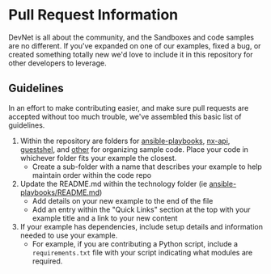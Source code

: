 # Pull Request Information 

DevNet is all about the community, and the Sandboxes and code samples are no different.  If you've expanded on one of our examples, fixed a bug, or created something totally new we'd love to include it in this repository for other developers to leverage.  

## Guidelines

In an effort to make contributing easier, and make sure pull requests are accepted without too much trouble, we've assembled this basic list of guidelines.  

1. Within the repository are folders for [ansible-playbooks](ansible-playbooks), [nx-api](nx-api), [guestshel](guestshell), and [other](other) for organizing sample code.  Place your code in whichever folder fits your example the closest.  
    * Create a sub-folder with a name that describes your example to help maintain order within the code repo
1. Update the README.md within the technology folder (ie [ansible-playbooks/README.md](ansible-playbooks/README.md)) 
    * Add details on your new example to the end of the file 
    * Add an entry within the "Quick Links" section at the top with your example title and a link to your new content 
1. If your example has dependencies, include setup details and information needed to use your example.  
    * For example, if you are contributing a Python script, include a `requirements.txt` file with your script indicating what modules are required.  